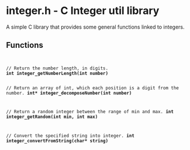 # integer.h - C Integer util library

A simple C library that provides some general functions linked to integers.

## Functions

<code>
<pre>
// Return the number length, in digits.
<b>int integer_getNumberLength(int number)</b>

// Return an array of int, which each position is a digit from the number.
<b>int* integer_decomposeNumber(int number)</b>

// Return a random integer between the range of min and max.
<b>int integer_getRandom(int min, int max)</b>

// Convert the specified string into integer.
<b>int integer_convertFromString(char* string)</b>
</pre>
</code>
